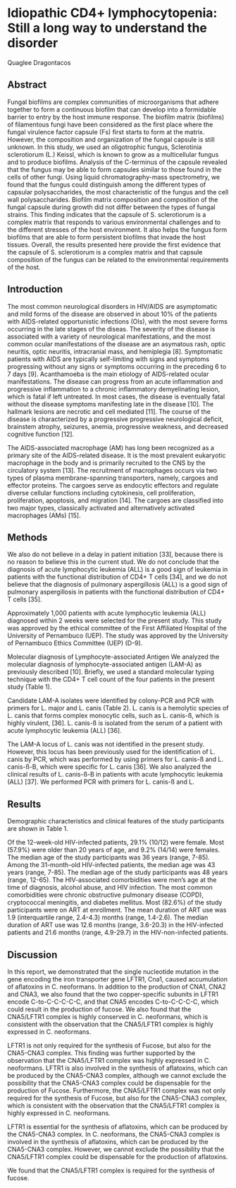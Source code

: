 # Idiopathic CD4+ lymphocytopenia: Still a long way to understand the disorder
Quaglee Dragontacos


## Abstract
Fungal biofilms are complex communities of microorganisms that adhere together to form a continuous biofilm that can develop into a formidable barrier to entry by the host immune response. The biofilm matrix (biofilms) of filamentous fungi have been considered as the first place where the fungal virulence factor capsule (Fs) first starts to form at the matrix. However, the composition and organization of the fungal capsule is still unknown. In this study, we used an oligotrophic fungus, Sclerotinia sclerotiorum (L.) Keissl, which is known to grow as a multicellular fungus and to produce biofilms. Analysis of the C-terminus of the capsule revealed that the fungus may be able to form capsules similar to those found in the cells of other fungi. Using liquid chromatography-mass spectrometry, we found that the fungus could distinguish among the different types of capsular polysaccharides, the most characteristic of the fungus and the cell wall polysaccharides. Biofilm matrix composition and composition of the fungal capsule during growth did not differ between the types of fungal strains. This finding indicates that the capsule of S. sclerotiorum is a complex matrix that responds to various environmental challenges and to the different stresses of the host environment. It also helps the fungus form biofilms that are able to form persistent biofilms that invade the host tissues. Overall, the results presented here provide the first evidence that the capsule of S. sclerotiorum is a complex matrix and that capsule composition of the fungus can be related to the environmental requirements of the host.


## Introduction
The most common neurological disorders in HIV/AIDS are asymptomatic and mild forms of the disease are observed in about 10% of the patients with AIDS-related opportunistic infections (OIs), with the most severe forms occurring in the late stages of the diseas. The severity of the disease is associated with a variety of neurological manifestations, and the most common ocular manifestations of the disease are an asymatous rash, optic neuritis, optic neuritis, intracranial mass, and hemiplegia [8]. Symptomatic patients with AIDS are typically self-limiting with signs and symptoms progressing without any signs or symptoms occurring in the preceding 6 to 7 days [9]. Acanthamoeba is the main etiology of AIDS-related ocular manifestations. The disease can progress from an acute inflammation and progressive inflammation to a chronic inflammatory demyelinating lesion, which is fatal if left untreated. In most cases, the disease is eventually fatal without the disease symptoms manifesting late in the disease [10]. The hallmark lesions are necrotic and cell mediated [11]. The course of the disease is characterized by a progressive progressive neurological deficit, brainstem atrophy, seizures, anemia, progressive weakness, and decreased cognitive function [12].

The AIDS-associated macrophage (AM) has long been recognized as a primary site of the AIDS-related disease. It is the most prevalent eukaryotic macrophage in the body and is primarily recruited to the CNS by the circulatory system [13]. The recruitment of macrophages occurs via two types of plasma membrane-spanning transporters, namely, cargoes and effector proteins. The cargoes serve as endocytic effectors and regulate diverse cellular functions including cytokinesis, cell proliferation, proliferation, apoptosis, and migration [14]. The cargoes are classified into two major types, classically activated and alternatively activated macrophages (AMs) [15].


## Methods
We also do not believe in a delay in patient initiation [33], because there is no reason to believe this in the current stud. We do not conclude that the diagnosis of acute lymphocytic leukemia (ALL) is a good sign of leukemia in patients with the functional distribution of CD4+ T cells [34], and we do not believe that the diagnosis of pulmonary aspergillosis (ALL) is a good sign of pulmonary aspergillosis in patients with the functional distribution of CD4+ T cells [35].

Approximately 1,000 patients with acute lymphocytic leukemia (ALL) diagnosed within 2 weeks were selected for the present study. This study was approved by the ethical committee of the First Affiliated Hospital of the University of Pernambuco (UEP). The study was approved by the University of Pernambuco Ethics Committee (UEP) (D-9).

Molecular diagnosis of Lymphocyte-associated Antigen
We analyzed the molecular diagnosis of lymphocyte-associated antigen (LAM-A) as previously described [10]. Briefly, we used a standard molecular typing technique with the CD4+ T cell count of the four patients in the present study (Table 1).

Candidate LAM-A isolates were identified by colony-PCR and PCR with primers for L. major and L. canis (Table 2). L. canis is a hemolytic species of L. canis that forms complex monocytic cells, such as L. canis-ß, which is highly virulent, [36]. L. canis-ß is isolated from the serum of a patient with acute lymphocytic leukemia (ALL) [36].

The LAM-A locus of L. canis was not identified in the present study. However, this locus has been previously used for the identification of L. canis by PCR, which was performed by using primers for L. canis-ß and L. canis-ß-B, which were specific for L. canis [36]. We also analyzed the clinical results of L. canis-ß-B in patients with acute lymphocytic leukemia (ALL) [37]. We performed PCR with primers for L. canis-ß and L.


## Results
Demographic characteristics and clinical features of the study participants are shown in Table 1.

Of the 12-week-old HIV-infected patients, 29.1% (10/12) were female. Most (57.9%) were older than 20 years of age, and 9.2% (14/14) were females. The median age of the study participants was 36 years (range, 7-85). Among the 31-month-old HIV-infected patients, the median age was 43 years (range, 7-85). The median age of the study participants was 48 years (range, 12-65). The HIV-associated comorbidities were men’s age at the time of diagnosis, alcohol abuse, and HIV infection. The most common comorbidities were chronic obstructive pulmonary disease (COPD), cryptococcal meningitis, and diabetes mellitus. Most (82.6%) of the study participants were on ART at enrollment. The mean duration of ART use was 1.9 (interquartile range, 2.4-4.3) months (range, 1.4-2.6). The median duration of ART use was 12.6 months (range, 3.6-20.3) in the HIV-infected patients and 21.6 months (range, 4.9-29.7) in the HIV-non-infected patients.


## Discussion
In this report, we demonstrated that the single nucleotide mutation in the gene encoding the iron transporter gene LFTR1, Cna1, caused accumulation of aflatoxins in C. neoformans. In addition to the production of CNA1, CNA2 and CNA3, we also found that the two copper-specific subunits in LFTR1 encode C-to-C-C-C-C-C, and that CNA5 encodes C-to-C-C-C-C, which could result in the production of fucose. We also found that the CNA5/LFTR1 complex is highly conserved in C. neoformans, which is consistent with the observation that the CNA5/LFTR1 complex is highly expressed in C. neoformans.

LFTR1 is not only required for the synthesis of Fucose, but also for the CNA5-CNA3 complex. This finding was further supported by the observation that the CNA5/LFTR1 complex was highly expressed in C. neoformans. LFTR1 is also involved in the synthesis of aflatoxins, which can be produced by the CNA5-CNA3 complex, although we cannot exclude the possibility that the CNA5-CNA3 complex could be dispensable for the production of Fucose. Furthermore, the CNA5/LFTR1 complex was not only required for the synthesis of Fucose, but also for the CNA5-CNA3 complex, which is consistent with the observation that the CNA5/LFTR1 complex is highly expressed in C. neoformans.

LFTR1 is essential for the synthesis of aflatoxins, which can be produced by the CNA5-CNA3 complex. In C. neoformans, the CNA5-CNA3 complex is involved in the synthesis of aflatoxins, which can be produced by the CNA5-CNA3 complex. However, we cannot exclude the possibility that the CNA5/LFTR1 complex could be dispensable for the production of aflatoxins.

We found that the CNA5/LFTR1 complex is required for the synthesis of fucose.
